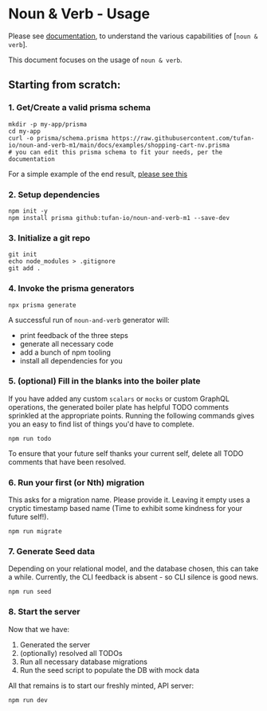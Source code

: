 # Noun & Verb - Usage
Please see [documentation](./documentation.md), to understand the various capabilities of [`noun & verb`].

This document focuses on the usage of `noun & verb`.

## Starting from scratch:

### 1. Get/Create a valid prisma schema

```
mkdir -p my-app/prisma
cd my-app
curl -o prisma/schema.prisma https://raw.githubusercontent.com/tufan-io/noun-and-verb-m1/main/docs/examples/shopping-cart-nv.prisma
# you can edit this prisma schema to fit your needs, per the documentation
```

For a simple example of the end result, [please see this](https://github.com/tufan-io/noun-and-verb-m1/commit/ffec7ffd5ed715fc8833e7902fb00ed7e0ca44a1#diff-ec7fec6905ef02f9e1fa34de781bf84e320232b5c3367743429ea49e4ed8ea38)

### 2. Setup dependencies
```
npm init -y
npm install prisma github:tufan-io/noun-and-verb-m1 --save-dev
```

### 3. Initialize a git repo
```
git init
echo node_modules > .gitignore
git add .
```

### 4. Invoke the prisma generators

```
npx prisma generate
```

A successful run of `noun-and-verb` generator will:
 - print feedback of the three steps
 - generate all necessary code
 - add a bunch of npm tooling
 - install all dependencies for you


### 5. (optional) Fill in the blanks into the boiler plate
If you have added any custom `scalars` or `mocks` or custom GraphQL operations, 
the generated boiler plate has helpful TODO comments sprinkled at the appropriate
points. Running the following commands gives you an easy to find list of things
you'd have to complete.

```
npm run todo
```

To ensure that your future self thanks your current self, delete all TODO comments
that have been resolved.

### 6. Run your first (or Nth) migration
This asks for a migration name. Please provide it. Leaving it empty uses a cryptic
timestamp based name (Time to exhibit some kindness for your future self!).
```
npm run migrate
```

### 7. Generate Seed data
Depending on your relational model, and the database chosen, this can take a 
while. Currently, the CLI feedback is absent - so CLI silence is good news. 
```
npm run seed
```

### 8. Start the server
Now that we have:
1. Generated the server
2. (optionally) resolved all TODOs
3. Run all necessary database migrations
4. Run the seed script to populate the DB with mock data

All that remains is to start our freshly minted, API server:

```
npm run dev
```
